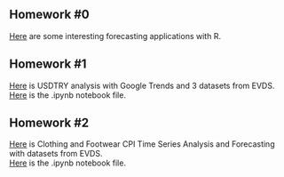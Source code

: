 ## Homework #0

[Here](files/hw0.html) are some interesting forecasting applications with R.  
  
## Homework #1

[Here](files/hw1.html) is USDTRY analysis with Google Trends and 3 datasets from EVDS.  
[Here](files/hw1.ipynb) is the .ipynb notebook file.  

## Homework #2
[Here](files/hw2.html) is Clothing and Footwear CPI Time Series Analysis and Forecasting with datasets from EVDS.  
[Here](files/hw2.ipynb) is the .ipynb notebook file.    




